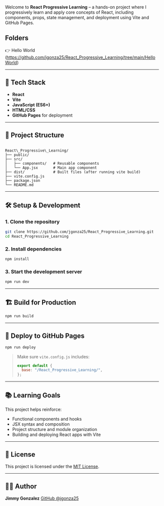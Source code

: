 Welcome to **React Progressive Learning** – a hands-on project where I progressively learn and apply core concepts of React, including components, props, state management, and deployment using Vite and GitHub Pages.

## Folders

👉 Hello World (https://github.com/jgonza25/React_Progressive_Learning/tree/main/HelloWorld)

---

## 🚀 Tech Stack

- **React**
- **Vite**
- **JavaScript (ES6+)**
- **HTML/CSS**
- **GitHub Pages** for deployment

---

## 📁 Project Structure

```

React\_Progressive\_Learning/
├── public/
├── src/
│   ├── components/   # Reusable components
│   └── App.jsx       # Main app component
├── dist/             # Built files (after running vite build)
├── vite.config.js
├── package.json
└── README.md

````

---

## 🛠️ Setup & Development

### 1. Clone the repository
```bash
git clone https://github.com/jgonza25/React_Progressive_Learning.git
cd React_Progressive_Learning
````

### 2. Install dependencies

```bash
npm install
```

### 3. Start the development server

```bash
npm run dev
```

---

## 🏗️ Build for Production

```bash
npm run build
```

---

## 🚀 Deploy to GitHub Pages

```bash
npm run deploy
```

> Make sure `vite.config.js` includes:
>
> ```js
> export default {
>   base: "/React_Progressive_Learning/",
> };
> ```

---

## 📚 Learning Goals

This project helps reinforce:

* Functional components and hooks
* JSX syntax and composition
* Project structure and module organization
* Building and deploying React apps with Vite

---

## 📄 License

This project is licensed under the [MIT License](LICENSE).

---

## 👨‍💻 Author

**Jimmy Gonzalez**
[GitHub @jgonza25](https://github.com/jgonza25)
